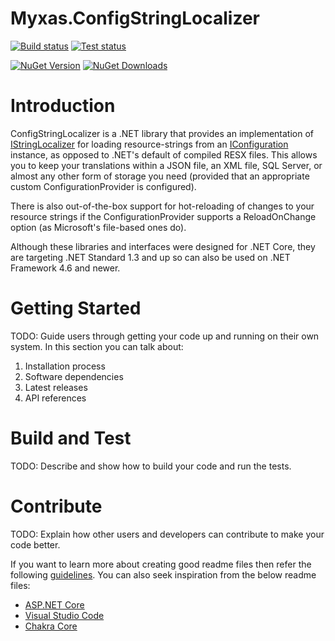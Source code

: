 # Myxas.ConfigStringLocalizer
[![Build status](https://img.shields.io/appveyor/ci/lethek/configstringlocalizer.svg)](https://ci.appveyor.com/project/lethek/configstringlocalizer/branch/master) 
[![Test status](https://img.shields.io/appveyor/tests/lethek/configstringlocalizer.svg)](https://ci.appveyor.com/project/lethek/configstringlocalizer/branch/master) 

[![NuGet Version](https://img.shields.io/nuget/v/Myxas.ConfigStringLocalizer.svg?style=flat)](https://www.nuget.org/packages/Myxas.ConfigStringLocalizer/) 
[![NuGet Downloads](https://img.shields.io/nuget/dt/Myxas.ConfigStringLocalizer.svg)](https://www.nuget.org/packages/Myxas.ConfigStringLocalizer/) 

# Introduction 
ConfigStringLocalizer is a .NET library that provides an implementation of [IStringLocalizer](https://docs.microsoft.com/en-us/dotnet/api/microsoft.extensions.localization.istringlocalizer) for loading resource-strings from an [IConfiguration](https://docs.microsoft.com/en-us/aspnet/core/fundamentals/configuration) instance, as opposed to .NET's default of compiled RESX files. This allows you to keep your translations within a JSON file, an XML file, SQL Server, or almost any other form of storage you need (provided that an appropriate custom ConfigurationProvider is configured).

There is also out-of-the-box support for hot-reloading of changes to your resource strings if the ConfigurationProvider supports a ReloadOnChange option (as Microsoft's file-based ones do).

Although these libraries and interfaces were designed for .NET Core, they are targeting .NET Standard 1.3 and up so can also be used on .NET Framework 4.6 and newer.

# Getting Started
TODO: Guide users through getting your code up and running on their own system. In this section you can talk about:
1.	Installation process
2.	Software dependencies
3.	Latest releases
4.	API references

# Build and Test
TODO: Describe and show how to build your code and run the tests. 

# Contribute
TODO: Explain how other users and developers can contribute to make your code better. 

If you want to learn more about creating good readme files then refer the following [guidelines](https://www.visualstudio.com/en-us/docs/git/create-a-readme). You can also seek inspiration from the below readme files:
- [ASP.NET Core](https://github.com/aspnet/Home)
- [Visual Studio Code](https://github.com/Microsoft/vscode)
- [Chakra Core](https://github.com/Microsoft/ChakraCore)